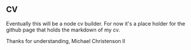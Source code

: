CV
--

Eventually this will be a node cv builder. For now it's a place holder for the github page that holds the markdown of my cv.

Thanks for understanding,
Michael Christenson II
